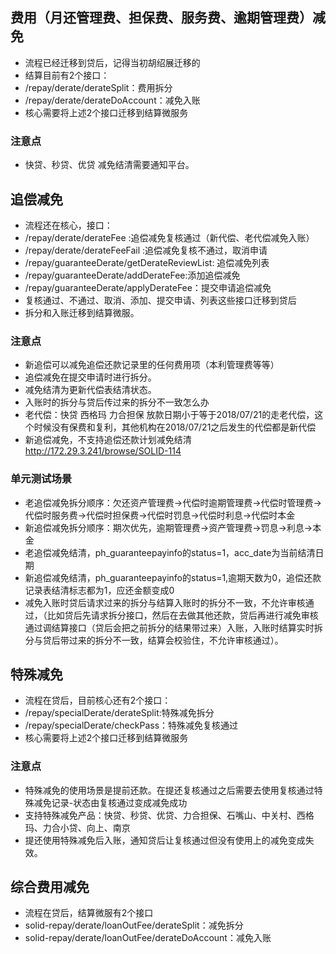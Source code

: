 ## 费用（月还管理费、担保费、服务费、逾期管理费）减免

* 流程已经迁移到贷后，记得当初胡绍展迁移的  
* 结算目前有2个接口：
* /repay/derate/derateSplit：费用拆分
* /repay/derate/derateDoAccount：减免入账
* 核心需要将上述2个接口迁移到结算微服务
  
### 注意点  

* 快贷、秒贷、优贷 减免结清需要通知平台。  

## 追偿减免

* 流程还在核心，接口：
* /repay/derate/derateFee :追偿减免复核通过（新代偿、老代偿减免入账）
* /repay/derate/derateFeeFail :追偿减免复核不通过，取消申请
* /repay/guaranteeDerate/getDerateReviewList: 追偿减免列表
* /repay/guaranteeDerate/addDerateFee:添加追偿减免
* /repay/guaranteeDerate/applyDerateFee：提交申请追偿减免
* 复核通过、不通过、取消、添加、提交申请、列表这些接口迁移到贷后
* 拆分和入账迁移到结算微服。

### 注意点

* 新追偿可以减免追偿还款记录里的任何费用项（本利管理费等等）
* 追偿减免在提交申请时进行拆分。
* 减免结清为更新代偿表结清状态。
* 入账时的拆分与贷后传过来的拆分不一致怎么办  
* 老代偿：快贷 西格玛 力合担保 放款日期小于等于2018/07/21的走老代偿，这个时候没有保费和复利，其他机构在2018/07/21之后发生的代偿都是新代偿  
* 新追偿减免，不支持追偿还款计划减免结清 http://172.29.3.241/browse/SOLID-114

### 单元测试场景

* 老追偿减免拆分顺序：欠还资产管理费->代偿时逾期管理费->代偿时管理费->代偿时服务费->代偿时担保费->代偿时罚息->代偿时利息->代偿时本金  
* 新追偿减免拆分顺序：期次优先，逾期管理费->资产管理费->罚息->利息->本金
* 老追偿减免结清，ph_guaranteepayinfo的status=1，acc_date为当前结清日期
* 新追偿减免结清，ph_guaranteepayinfo的status=1,逾期天数为0，追偿还款记录表结清标志都为1，应还金额变成0
* 减免入账时贷后请求过来的拆分与结算入账时的拆分不一致，不允许审核通过，（比如贷后先请求拆分接口，然后在去做其他还款，贷后再进行减免审核通过调结算接口（贷后会把之前拆分的结果带过来）入账，入账时结算实时拆分与贷后带过来的拆分不一致，结算会校验住，不允许审核通过）。  
  
## 特殊减免

* 流程在贷后，目前核心还有2个接口：
* /repay/specialDerate/derateSplit:特殊减免拆分
* /repay/specialDerate/checkPass：特殊减免复核通过  
* 核心需要将上述2个接口迁移到结算微服务

### 注意点

* 特殊减免的使用场景是提前还款。在提还复核通过之后需要去使用复核通过特殊减免记录-状态由复核通过变成减免成功
* 支持特殊减免产品：快贷、秒贷、优贷、力合担保、石嘴山、中关村、西格玛、力合小贷、向上、南京
* 提还使用特殊减免后入账，通知贷后让复核通过但没有使用上的减免变成失效。

## 综合费用减免

* 流程在贷后，结算微服有2个接口
* solid-repay/derate/loanOutFee/derateSplit：减免拆分
* solid-repay/derate/loanOutFee/derateDoAccount：减免入账  